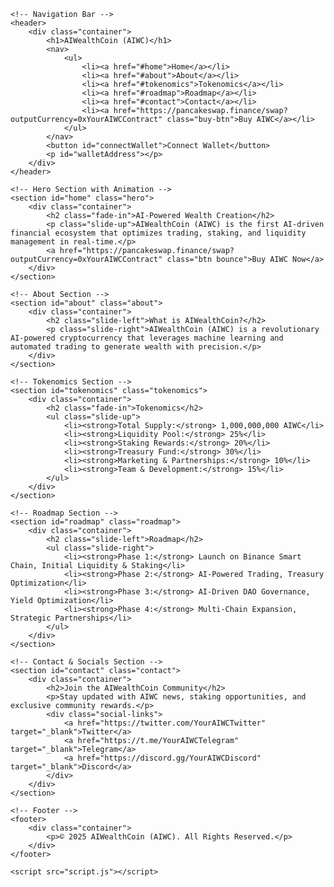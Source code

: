 <!DOCTYPE html>
<html lang="en">
<head>
    <meta charset="UTF-8">
    <meta name="viewport" content="width=device-width, initial-scale=1.0">
    <title>AIWealthCoin (AIWC) - The Future of AI-Powered Finance</title>
    <link rel="stylesheet" href="styles.css">
    <script src="https://cdnjs.cloudflare.com/ajax/libs/web3/4.0.3/web3.min.js"></script>
</head>
<body>

    <!-- Navigation Bar -->
    <header>
        <div class="container">
            <h1>AIWealthCoin (AIWC)</h1>
            <nav>
                <ul>
                    <li><a href="#home">Home</a></li>
                    <li><a href="#about">About</a></li>
                    <li><a href="#tokenomics">Tokenomics</a></li>
                    <li><a href="#roadmap">Roadmap</a></li>
                    <li><a href="#contact">Contact</a></li>
                    <li><a href="https://pancakeswap.finance/swap?outputCurrency=0xYourAIWCContract" class="buy-btn">Buy AIWC</a></li>
                </ul>
            </nav>
            <button id="connectWallet">Connect Wallet</button>
            <p id="walletAddress"></p>
        </div>
    </header>

    <!-- Hero Section with Animation -->
    <section id="home" class="hero">
        <div class="container">
            <h2 class="fade-in">AI-Powered Wealth Creation</h2>
            <p class="slide-up">AIWealthCoin (AIWC) is the first AI-driven financial ecosystem that optimizes trading, staking, and liquidity management in real-time.</p>
            <a href="https://pancakeswap.finance/swap?outputCurrency=0xYourAIWCContract" class="btn bounce">Buy AIWC Now</a>
        </div>
    </section>

    <!-- About Section -->
    <section id="about" class="about">
        <div class="container">
            <h2 class="slide-left">What is AIWealthCoin?</h2>
            <p class="slide-right">AIWealthCoin (AIWC) is a revolutionary AI-powered cryptocurrency that leverages machine learning and automated trading to generate wealth with precision.</p>
        </div>
    </section>

    <!-- Tokenomics Section -->
    <section id="tokenomics" class="tokenomics">
        <div class="container">
            <h2 class="fade-in">Tokenomics</h2>
            <ul class="slide-up">
                <li><strong>Total Supply:</strong> 1,000,000,000 AIWC</li>
                <li><strong>Liquidity Pool:</strong> 25%</li>
                <li><strong>Staking Rewards:</strong> 20%</li>
                <li><strong>Treasury Fund:</strong> 30%</li>
                <li><strong>Marketing & Partnerships:</strong> 10%</li>
                <li><strong>Team & Development:</strong> 15%</li>
            </ul>
        </div>
    </section>

    <!-- Roadmap Section -->
    <section id="roadmap" class="roadmap">
        <div class="container">
            <h2 class="slide-left">Roadmap</h2>
            <ul class="slide-right">
                <li><strong>Phase 1:</strong> Launch on Binance Smart Chain, Initial Liquidity & Staking</li>
                <li><strong>Phase 2:</strong> AI-Powered Trading, Treasury Optimization</li>
                <li><strong>Phase 3:</strong> AI-Driven DAO Governance, Yield Optimization</li>
                <li><strong>Phase 4:</strong> Multi-Chain Expansion, Strategic Partnerships</li>
            </ul>
        </div>
    </section>

    <!-- Contact & Socials Section -->
    <section id="contact" class="contact">
        <div class="container">
            <h2>Join the AIWealthCoin Community</h2>
            <p>Stay updated with AIWC news, staking opportunities, and exclusive community rewards.</p>
            <div class="social-links">
                <a href="https://twitter.com/YourAIWCTwitter" target="_blank">Twitter</a>
                <a href="https://t.me/YourAIWCTelegram" target="_blank">Telegram</a>
                <a href="https://discord.gg/YourAIWCDiscord" target="_blank">Discord</a>
            </div>
        </div>
    </section>

    <!-- Footer -->
    <footer>
        <div class="container">
            <p>© 2025 AIWealthCoin (AIWC). All Rights Reserved.</p>
        </div>
    </footer>

    <script src="script.js"></script>
</body>
</html>
